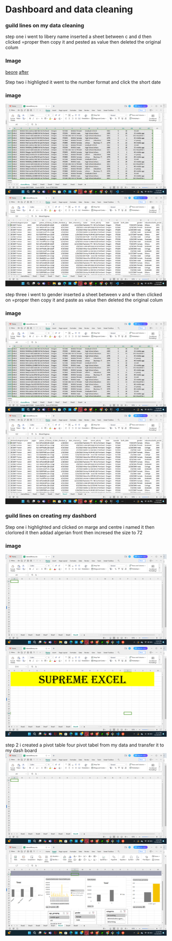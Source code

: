 # Dashboard and data cleaning
 
 ### guild lines on my data cleaning
 step one i went to libery name inserted a sheet between c and d then clicked =proper then copy it and pested as value then deleted the original colum 
 ### Image 
 [beore](https://github.com/kay247/Supreme-Excel/blob/main/image/Before1.png)
[after](https://github.com/kay247/Supreme-Excel/blob/main/image/After1.png)

Step two i highligted it went to the number format and click the short date 
### image
![Before](https://github.com/kay247/Supreme-Excel/blob/main/image/Before2.png)
![After](https://github.com/kay247/Supreme-Excel/blob/main/image/After2.png)

step three i went to gender inserted a sheet between v and w then clicked on =proper then copy it and paste as value then deleted the original colum 
### image
![Before](https://github.com/kay247/Supreme-Excel/blob/main/image/Before3.png)
![After](https://github.com/kay247/Supreme-Excel/blob/main/image/After3.png)

### guild lines on creating my dashbord 
Step one i highlighted and clicked on marge and centre i named it then clorlored it then addad algerian front then incresed the size to 72
 ### image 
 ![befor](https://github.com/kay247/Supreme-Excel/blob/main/image/Screenshot%20(11).png)
 ![after](https://github.com/kay247/Supreme-Excel/blob/main/image/Screenshot%20(13).png)
   
step 2 i created a pivot table four pivot tabel from my data and transfer it to my dash board
![befor](https://github.com/kay247/Supreme-Excel/blob/main/image/Screenshot%20(11).png)
![after](https://github.com/kay247/Supreme-Excel/blob/main/image/Screenshot%20(16).png)
